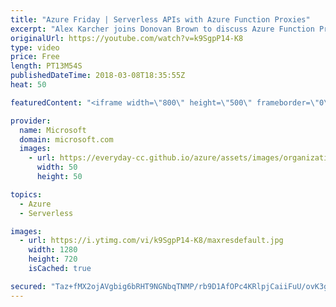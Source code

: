 ```yaml
---
title: "Azure Friday | Serverless APIs with Azure Function Proxies"
excerpt: "Alex Karcher joins Donovan Brown to discuss Azure Function Proxies, the serverless API toolbox. Proxies give you a truly serverless experience to manage your APIs with dynamic billing and scaling, and a super simple setup process.  For more information, see:  Azure Functions Proxies is now Generally"
originalUrl: https://youtube.com/watch?v=k9SgpP14-K8
type: video
price: Free
length: PT13M54S
publishedDateTime: 2018-03-08T18:35:55Z
heat: 50

featuredContent: "<iframe width=\"800\" height=\"500\" frameborder=\"0\" src=\"https://www.youtube.com/embed/k9SgpP14-K8\" allow=\"accelerometer; autoplay; encrypted-media; gyroscope; picture-in-picture\" allowfullscreen></iframe>"

provider:
  name: Microsoft
  domain: microsoft.com
  images:
    - url: https://everyday-cc.github.io/azure/assets/images/organizations/microsoft.com-50x50.jpg
      width: 50
      height: 50

topics:
  - Azure
  - Serverless

images:
  - url: https://i.ytimg.com/vi/k9SgpP14-K8/maxresdefault.jpg
    width: 1280
    height: 720
    isCached: true

secured: "Taz+fMX2ojAVgbig6bRHT9NGNbqTNMP/rb9D1AfOPc4KRlpjCaiiFuU/ovK3ghetuSQ0/xBkNVoSvIF9UpdgU9KtfX0d9C8WGhDSMK2A5ghxsWxwBTOYaDX+fR86CcLCbdMhTlJEXyPHHSVx6ZNj08EjgU/7qEEQNUXxaBsXlm66XmtMlaOnJDwf+8+Mw5wAgRvuB2kM20R7JS/jjXiEsVRhhOEZTY8FZ+6XS3GvXxkl5kPkGKOInUtAK/QQEfQ0dBxgcd5nXAM7bLzRuNoAqbVhg1Xza84bX6CtGqrChrBS96MhBzZwHghOwuLVxz5rfNkrnsnxEWtPHzoPN+VDcXEO3N8SmDoqygDgNBDhTq3ApqoaqwgxDLziLcuIbkiMQfPSZ6qekmhD61GrLDx3Bm1h9hmf98I2JaVXkqghPhg=;VriPhHUY1kC19yMaqP6NsQ=="
---
```


